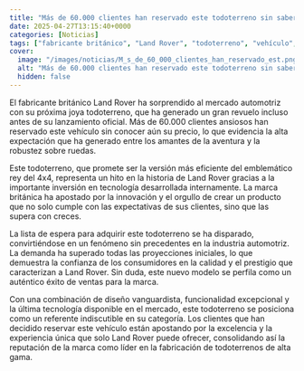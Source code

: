 ```yaml
---
title: "Más de 60.000 clientes han reservado este todoterreno sin saber su precio y no les culpamos, es la versión más eficiente del rey del 4×4"
date: 2025-04-27T13:15:40+0000
categories: [Noticias]
tags: ["fabricante británico", "Land Rover", "todoterreno", "vehículo", "aventura", "tecnología", "clientes", "expectativas", "innovación", "calidad", "prestigio", "diseño vanguardista", "alta gama."]
cover:
  image: "/images/noticias/M_s_de_60_000_clientes_han_reservado_est.png"
  alt: "Más de 60.000 clientes han reservado este todoterreno sin saber su precio y no les culpamos, es la versión más eficiente del rey del 4×4"
  hidden: false
---
```


El fabricante británico Land Rover ha sorprendido al mercado automotriz con su próxima joya todoterreno, que ha generado un gran revuelo incluso antes de su lanzamiento oficial. Más de 60.000 clientes ansiosos han reservado este vehículo sin conocer aún su precio, lo que evidencia la alta expectación que ha generado entre los amantes de la aventura y la robustez sobre ruedas.

Este todoterreno, que promete ser la versión más eficiente del emblemático rey del 4x4, representa un hito en la historia de Land Rover gracias a la importante inversión en tecnología desarrollada internamente. La marca británica ha apostado por la innovación y el orgullo de crear un producto que no solo cumple con las expectativas de sus clientes, sino que las supera con creces.

La lista de espera para adquirir este todoterreno se ha disparado, convirtiéndose en un fenómeno sin precedentes en la industria automotriz. La demanda ha superado todas las proyecciones iniciales, lo que demuestra la confianza de los consumidores en la calidad y el prestigio que caracterizan a Land Rover. Sin duda, este nuevo modelo se perfila como un auténtico éxito de ventas para la marca.

Con una combinación de diseño vanguardista, funcionalidad excepcional y la última tecnología disponible en el mercado, este todoterreno se posiciona como un referente indiscutible en su categoría. Los clientes que han decidido reservar este vehículo están apostando por la excelencia y la experiencia única que solo Land Rover puede ofrecer, consolidando así la reputación de la marca como líder en la fabricación de todoterrenos de alta gama.
